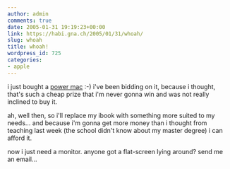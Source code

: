 ```yaml
---
author: admin
comments: true
date: 2005-01-31 19:19:23+00:00
link: https://habi.gna.ch/2005/01/31/whoah/
slug: whoah
title: whoah!
wordpress_id: 725
categories:
- apple
---
```



i just bought a [power mac](http://www.ricardo.ch/cgi-bin/auk?cmd=viewlot&lotid=346835423) :-) i've been bidding on it, because i thought, that's such a cheap prize that i'm never gonna win and was not really inclined to buy it.
  
ah, well then, so i'll replace my ibook with something more suited to my needs... and because i'm gonna get more money than i thought from teaching last week (the school didn't know about my master degree) i can afford it.
  
now i just need a monitor. anyone got a flat-screen lying around? send me an email...

